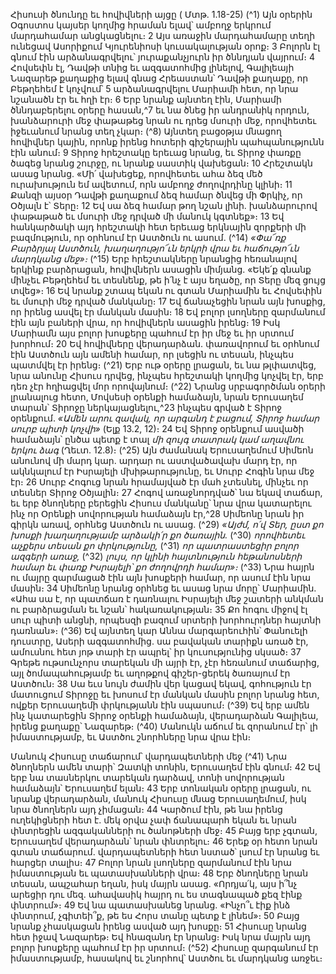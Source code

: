 
Հիսուսի ծնունդը եւ հովիվների այցը
( Մտթ. 1.18-25)
(^1) Այն օրերին Օգոստոս կայսեր կողմից հրաման ելավ՝ ամբողջ երկրում մարդահամար անցկացնելու։ 2 Այս առաջին
մարդահամարը տեղի ունեցավ Ասորիքում Կյուրենիոսի կուսակալության օրոք։ 3 Բոլորն էլ գնում էին արձանագրվելու՝
յուրաքանչյուրն իր ծննդյան վայրում։ 4 Հովսեփն էլ, Դավթի տնից եւ ազգատոհմից լինելով, Գալիլեայի Նազարեթ
քաղաքից ելավ գնաց Հրեաստան՝ Դավթի քաղաքը, որ Բեթղեհեմ է կոչվում՝ 5 արձանագրվելու Մարիամի հետ, որ նրա
նշանածն էր եւ հղի էր։ 6 Երբ նրանք այնտեղ էին, Մարիամի ծննդաբերելու օրերը հասան,^7 եւ նա ծնեց իր անդրանիկ
որդուն, խանձարուրի մեջ փաթաթեց նրան ու դրեց մսուրի մեջ, որովհետեւ իջեւանում նրանց տեղ չկար։
(^8) Այնտեղ բացօթյա մնացող հովիվներ կային, որոնք իրենց հոտերի գիշերային պահպանությունն էին անում։ 9 Տիրոջ
հրեշտակը երեւաց նրանց, եւ Տիրոջ փառքը ծագեց նրանց շուրջը, ու նրանք սաստիկ վախեցան։ 10 Հրեշտակն ասաց
նրանց. «Մի՛ վախեցեք, որովհետեւ ահա ձեզ մեծ ուրախություն եմ ավետում, որն ամբողջ ժողովրդինը կլինի։ 11 Քանզի
այսօր Դավթի քաղաքում ձեզ համար ծնվեց մի Փրկիչ, որ Օծյալն է՝ Տերը։ 12 Եվ սա ձեզ համար թող նշան լինի.
խանձարուրով փաթաթած եւ մսուրի մեջ դրված մի մանուկ կգտնեք»։ 13 Եվ հանկարծակի այդ հրեշտակի հետ երեւաց
երկնային զորքերի մի բազմություն, որ օրհնում էր Աստծուն ու ասում.
(^14) _«Փա՜ռք Բարձրյալ Աստծուն,
խաղաղությո՜ւն երկրի վրա
եւ հաճությո՜ւն մարդկանց մեջ»։_
(^15) Երբ հրեշտակները նրանցից հեռանալով երկինք բարձրացան, հովիվներն ասացին միմյանց. «Եկե՛ք գնանք մինչեւ
Բեթղեհեմ եւ տեսնենք, թե ի՛նչ է այս եղածը, որ Տերը մեզ ցույց տվեց»։ 16 Եվ նրանք շտապ եկան ու գտան Մարիամին եւ
Հովսեփին եւ մսուրի մեջ դրված մանկանը։ 17 Եվ ճանաչեցին նրան այն խոսքից, որ իրենց ասվել էր մանկան մասին։ 18 Եվ
բոլոր լսողները զարմանում էին այն բաների վրա, որ հովիվներն ասացին իրենց։ 19 Իսկ Մարիամն այս բոլոր խոսքերը
պահում էր իր մեջ եւ իր սրտում խորհում։ 20 Եվ հովիվները վերադարձան. փառավորում եւ օրհնում էին Աստծուն այն
ամենի համար, որ լսեցին ու տեսան, ինչպես պատմվել էր իրենց։
(^21) Երբ ութ օրերը լրացան, եւ նա թլփատվեց, նրա անունը Հիսուս դրվեց, ինչպես հրեշտակի կողմից կոչվել էր, երբ դեռ
չէր հղիացվել մոր որովայնում։
(^22) Նրանց սրբագործման օրերի լրանալուց հետո, Մովսեսի օրենքի համաձայն, նրան Երուսաղեմ տարան՝ Տիրոջը
ներկայացնելու,^23 ինչպես գրված է Տիրոջ օրենքում. _«Ամեն արու զավակ, որ արգանդ է բացում, Տիրոջ համար սուրբ պիտի
կոչվի»_ (Ելք 13.2, 12)։ 24 Եվ Տիրոջ օրենքում ասվածի համաձայն՝ ընծա պետք է տալ _մի զույգ տատրակ կամ աղավնու երկու
ձագ_ (Ղեւտ. 12.8)։
(^25) Այն ժամանակ Երուսաղեմում Սիմեոն անունով մի մարդ կար. արդար ու աստվածավախ մարդ էր, որ ակնկալում
էր Իսրայելի մխիթարությունը, եւ Սուրբ Հոգին նրա մեջ էր։ 26 Սուրբ Հոգուց նրան հրամայված էր մահ չտեսնել, մինչեւ որ
տեսներ Տիրոջ Օծյալին։ 27 Հոգով առաջնորդված՝ նա եկավ տաճար, եւ երբ ծնողները բերեցին Հիսուս մանկանը՝ նրա
վրա կատարելու ինչ որ Օրենքի սովորության համաձայն էր,^28 Սիմեոնը նրան իր գիրկն առավ, օրհնեց Աստծուն ու
ասաց.
(^29) _«Այժմ, ո՛վ Տեր, ըստ քո խոսքի
խաղաղությամբ արձակի՛ր քո ծառային._
(^30) _որովհետեւ աչքերս տեսան քո փրկությունը,_
(^31) _որ պատրաստեցիր բոլոր ազգերի առաջ,_
(^32) _լույս, որ կլինի հայտնություն հեթանոսների համար
եւ փառք Իսրայելի՝ քո ժողովրդի համար»։_
(^33) Նրա հայրն ու մայրը զարմացած էին այն խոսքերի համար, որ ասում էին նրա մասին։ 34 Սիմեոնը նրանց օրհնեց եւ
ասաց նրա մորը՝ Մարիամին. «Ահա սա է, որ պատճառ է դառնալու Իսրայելի մեջ շատերի անկման ու բարձրացման եւ
նշան՝ հակառակության։ 35 Քո հոգու միջով էլ սուր պիտի անցնի, որպեսզի բազում սրտերի խորհուրդներ հայտնի
դառնան»։
(^36) Եվ այնտեղ կար Աննա մարգարեուհին՝ Փանուելի դուստրը, Ասերի ազգատոհմից. սա բավական տարիքն առած
էր, ամուսնու հետ յոթ տարի էր ապրել՝ իր կուսությունից սկսած։ 37 Գրեթե ութսունչորս տարեկան մի այրի էր, չէր
հեռանում տաճարից, այլ ծոմապահությամբ եւ աղոթքով գիշեր-ցերեկ ծառայում էր Աստծուն։ 38 Սա եւս նույն ժամին վեր
կացավ եկավ, գոհություն էր մատուցում Տիրոջը եւ խոսում էր մանկան մասին բոլոր նրանց հետ, ովքեր Երուսաղեմի
փրկությանն էին սպասում։
(^39) Եվ երբ ամեն ինչ կատարեցին Տիրոջ օրենքի համաձայն, վերադարձան Գալիլեա, իրենց քաղաքը՝ Նազարեթ։
(^40) Մանուկն աճում եւ զորանում էր՝ լի իմաստությամբ, եւ Աստծու շնորհները նրա վրա էին։


Մանուկ Հիսուսը տաճարում՝ վարդապետների մեջ
(^41) Նրա ծնողներն ամեն տարի՝ Զատկի տոնին, Երուսաղեմ էին գնում։ 42 Եվ երբ նա տասներկու տարեկան դարձավ,
տոնի սովորության համաձայն՝ Երուսաղեմ ելան։ 43 Երբ տոնական օրերը լրացան, ու նրանք վերադարձան, մանուկ
Հիսուսը մնաց Երուսաղեմում, իսկ նրա ծնողներն այդ չիմացան։ 44 Կարծում էին, թե նա իրենց ուղեկիցների հետ է. մեկ
օրվա չափ ճանապարհ եկան եւ նրան փնտրեցին ազգականների ու ծանոթների մեջ։ 45 Բայց երբ չգտան, Երուսաղեմ
վերադարձան՝ նրան փնտրելու։ 46 Երեք օր հետո նրան գտան տաճարում. վարդապետների հետ նստած՝ լսում էր նրանց
եւ հարցեր տալիս։ 47 Բոլոր նրան լսողները զարմանում էին նրա իմաստության եւ պատասխանների վրա։ 48 Երբ ծնողները
նրան տեսան, ապշահար եղան, իսկ մայրն ասաց. «Որդյա՛կ, այս ի՞նչ արեցիր դու մեզ. ահավասիկ հայրդ ու ես
տագնապած քեզ էինք փնտրում»։ 49 Եվ նա պատասխանեց նրանց. «Ինչո՞ւ էիք ինձ փնտրում, չգիտեի՞ք, թե ես Հորս
տանը պետք է լինեմ»։ 50 Բայց նրանք չհասկացան իրենց ասված այդ խոսքը։ 51 Հիսուսը նրանց հետ իջավ Նազարեթ։ Եվ
հնազանդ էր նրանց։ Իսկ նրա մայրն այդ բոլոր խոսքերը պահում էր իր սրտում։
(^52) Հիսուսը զարգանում էր իմաստությամբ, հասակով եւ շնորհով՝ Աստծու եւ մարդկանց առջեւ։

